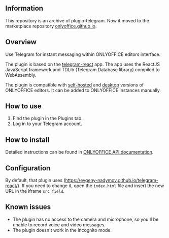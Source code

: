 ## Information

This repository is an archive of plugin-telegram. Now it moved to the marketplace repository [onlyoffice.github.io](https://github.com/ONLYOFFICE/onlyoffice.github.io/tree/master/sdkjs-plugins/content).

## Overview

Use Telegram for instant messaging within ONLYOFFICE editors interface. 

The plugin is based on the [telegram-react](https://github.com/evgeny-nadymov/telegram-react) app. The app uses the ReactJS JavaScript framework and TDLib (Telegram Database library) compiled to WebAssembly. 

The plugin is compatible with [self-hosted](https://github.com/ONLYOFFICE/DocumentServer) and [desktop](https://github.com/ONLYOFFICE/DesktopEditors) versions of ONLYOFFICE editors. It can be added to ONLYOFFICE instances manually. 

## How to use

1. Find the plugin in the Plugins tab.
2. Log in to your Telegram account. 

## How to install

Detailed instructions can be found in [ONLYOFFICE API documentation](https://api.onlyoffice.com/plugin/installation).

## Configuration

By default, that plugin uses (https://evgeny-nadymov.github.io/telegram-react/). If you need to change it, open the `index.html` file and insert the new URL in the iframe `src field`.

## Known issues

* The plugin has no access to the camera and microphone, so you'll be unable to record voice and video messages. 
* The plugin doesn't work in the incognito mode. 
